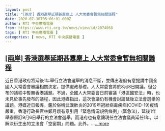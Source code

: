 ```yaml
---
layout: post
title: "[兩岸] 香港選舉延期甚囂塵上 人大常委會暫無相關議程"
date: 2020-07-30T05:06:01.000Z
author: RTI 中央廣播電臺
from: https://www.rti.org.tw/news/view/id/2074068
tags: [ RTI 中央廣播電臺 ]
categories: [ news, RTI 中央廣播電臺 ]
---
```

<!--1596085561000-->
[[兩岸] 香港選舉延期甚囂塵上 人大常委會暫無相關議程](https://www.rti.org.tw/news/view/id/2074068)
------

<div>
近日香港政府將延後1年舉行立法會選舉的消息不斷，並傳出港府有意提請中國全國人大常委會審議相關決定，提供憲政基礎。人大常委會將於8月8日開議，但公布的議程中暫無香港議題。不過，全國人大常委會日前審議「港區國安法」時，也未見於事先發布的議程，因此港媒指出，這次會議仍有機會討論延後立法會選舉的議題。港媒近日報導，鑑於俗稱武漢肺炎的2019年冠狀病毒疾病(COVID-19)疫情嚴重，香港行政長官林鄭月娥有意引用「緊急情況規例條例」(緊急法)，延後1年舉辦原訂9月6日舉行的立法會選舉。而港府也有意讓現任立法會議員延任1年，以解決衍生出的立法會「空窗期」問題。此外，...<a target="_blank" href="https://www.rti.org.tw/news/view/id/2074068">...more</a>
</div>
